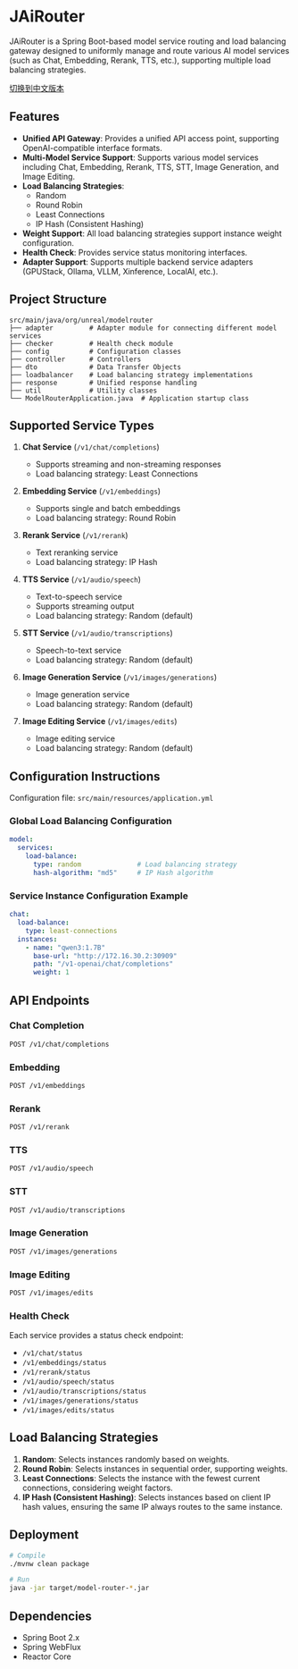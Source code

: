 # JAiRouter

JAiRouter is a Spring Boot-based model service routing and load balancing gateway designed to uniformly manage and route various AI model services (such as Chat, Embedding, Rerank, TTS, etc.), supporting multiple load balancing strategies.

[切换到中文版本](README.md)

## Features

- **Unified API Gateway**: Provides a unified API access point, supporting OpenAI-compatible interface formats.
- **Multi-Model Service Support**: Supports various model services including Chat, Embedding, Rerank, TTS, STT, Image Generation, and Image Editing.
- **Load Balancing Strategies**:
    - Random
    - Round Robin
    - Least Connections
    - IP Hash (Consistent Hashing)
- **Weight Support**: All load balancing strategies support instance weight configuration.
- **Health Check**: Provides service status monitoring interfaces.
- **Adapter Support**: Supports multiple backend service adapters (GPUStack, Ollama, VLLM, Xinference, LocalAI, etc.).

## Project Structure

```
src/main/java/org/unreal/modelrouter
├── adapter         # Adapter module for connecting different model services
├── checker         # Health check module
├── config          # Configuration classes
├── controller      # Controllers
├── dto             # Data Transfer Objects
├── loadbalancer    # Load balancing strategy implementations
├── response        # Unified response handling
├── util            # Utility classes
└── ModelRouterApplication.java  # Application startup class
```

## Supported Service Types

1. **Chat Service** (`/v1/chat/completions`)
    - Supports streaming and non-streaming responses
    - Load balancing strategy: Least Connections

2. **Embedding Service** (`/v1/embeddings`)
    - Supports single and batch embeddings
    - Load balancing strategy: Round Robin

3. **Rerank Service** (`/v1/rerank`)
    - Text reranking service
    - Load balancing strategy: IP Hash

4. **TTS Service** (`/v1/audio/speech`)
    - Text-to-speech service
    - Supports streaming output
    - Load balancing strategy: Random (default)

5. **STT Service** (`/v1/audio/transcriptions`)
    - Speech-to-text service
    - Load balancing strategy: Random (default)

6. **Image Generation Service** (`/v1/images/generations`)
    - Image generation service
    - Load balancing strategy: Random (default)

7. **Image Editing Service** (`/v1/images/edits`)
    - Image editing service
    - Load balancing strategy: Random (default)

## Configuration Instructions

Configuration file: `src/main/resources/application.yml`

### Global Load Balancing Configuration

```yaml
model:
  services:
    load-balance:
      type: random              # Load balancing strategy
      hash-algorithm: "md5"     # IP Hash algorithm
```

### Service Instance Configuration Example

```yaml
chat:
  load-balance:
    type: least-connections
  instances:
    - name: "qwen3:1.7B"
      base-url: "http://172.16.30.2:30909"
      path: "/v1-openai/chat/completions"
      weight: 1
```

## API Endpoints

### Chat Completion
```bash
POST /v1/chat/completions
```

### Embedding
```bash
POST /v1/embeddings
```

### Rerank
```bash
POST /v1/rerank
```

### TTS
```bash
POST /v1/audio/speech
```

### STT
```bash
POST /v1/audio/transcriptions
```

### Image Generation
```bash
POST /v1/images/generations
```

### Image Editing
```bash
POST /v1/images/edits
```

### Health Check
Each service provides a status check endpoint:
- `/v1/chat/status`
- `/v1/embeddings/status`
- `/v1/rerank/status`
- `/v1/audio/speech/status`
- `/v1/audio/transcriptions/status`
- `/v1/images/generations/status`
- `/v1/images/edits/status`

## Load Balancing Strategies

1. **Random**: Selects instances randomly based on weights.
2. **Round Robin**: Selects instances in sequential order, supporting weights.
3. **Least Connections**: Selects the instance with the fewest current connections, considering weight factors.
4. **IP Hash (Consistent Hashing)**: Selects instances based on client IP hash values, ensuring the same IP always routes to the same instance.

## Deployment

```bash
# Compile
./mvnw clean package

# Run
java -jar target/model-router-*.jar
```

## Dependencies

- Spring Boot 2.x
- Spring WebFlux
- Reactor Core
